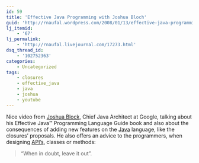 ```yaml
---
id: 59
title: 'Effective Java Programming with Joshua Bloch'
guid: 'http://rnaufal.wordpress.com/2008/01/13/effective-java-programming-with-joshua-bloch/'
lj_itemid:
    - '67'
lj_permalink:
    - 'http://rnaufal.livejournal.com/17273.html'
dsq_thread_id:
    - '102752363'
categories:
    - Uncategorized
tags:
    - closures
    - effective_java
    - java
    - joshua
    - youtube
---
```


Nice video from [Joshua Block](http://en.wikipedia.org/wiki/Joshua_Bloch), Chief Java Architect at Google, talking about his Effective Java™ Programming Language Guide book and also about the consequences of adding new features on the [Java](http://java.sun.com/) language, like the closures’ proposals. He also offers an advice to the programmers, when designing [API’s](http://en.wikipedia.org/wiki/API), classes or methods:

> “When in doubt, leave it out”.